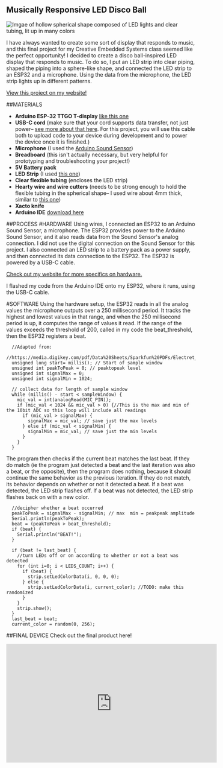 ## Musically Responsive LED Disco Ball

![Imgae of hollow spherical shape composed of LED lights and clear tubing, lit up in many colors](https://catherine-o-brien.github.io/images/musical-led-disco-ball/disco-ball.png "The disco ball I created!")

I have always wanted to create some sort of display that responds to music, and this final project for my Creative Embedded Systems class seemed like the perfect opportunity! I decided to create a disco ball-inspired LED display that responds to music. To do so, I put an LED strip into clear piping, shaped the piping into a sphere-like shape, and connected the LED strip to an ESP32 and a microphone. Using the data from the microphone, the LED strip lights up in different patterns.

[View this project on my website!](catherine-o-brien.github.io/musical-led-disco-ball)

##MATERIALS
* **Arduino ESP-32 TTGO T-display** [like this one](https://www.amazon.com/LILYGO-T-Display-Arduino-Development-CH9102F/dp/B099MPFJ9M)
* **USB-C cord** (make sure that your cord supports data transfer, not just power– [see more about that here](https://www.dignited.com/50330/usb-data-cable-vs-usb-charging-cable/). For this project, you will use this cable both to upload code to your device during development and to power the device once it is finished.)
* **Microphone** (I used the [Arduino Sound Sensor](https://microcontrollerslab.com/ky-038-microphone-sound-sensor-module-arduino-tutorial/))
* **Breadboard** (this isn't actually necessary, but very helpful for prototyping and troubleshooting your project!)
* **5V Battery pack**
* **LED Strip** (I used [this one](https://www.amazon.com/BTF-LIGHTING-Flexible-Individually-Addressable-Non-waterproof/dp/B01CDTEG1O/ref=sr_1_8?crid=3N19D1Q6X1QOS&keywords=programmable%2Bled%2Bstrips&qid=1681838388&sprefix=programmable%2Bled%2Bstri%2Caps%2C146&sr=8-8&th=1))
* **Clear flexible tubing** (encloses the LED strip)
* **Hearty wire and wire cutters** (needs to be strong enough to hold the flexible tubing in the spherical shape– I used wire about 4mm thick, similar to [this one](https://www.amazon.com/TecUnite-Aluminum-Bendable-Skeleton-Thickness/dp/B07CQL7Y5B/ref=sr_1_2_sspa?keywords=4mm%2Bwire&qid=1683783492&sr=8-2-spons&spLa=ZW5jcnlwdGVkUXVhbGlmaWVyPUFNTFhSVjlUQktLSUYmZW5jcnlwdGVkSWQ9QTAyNDY3ODVUVVlCSjRaQkpDRDAmZW5jcnlwdGVkQWRJZD1BMDU2NjI2MzIwMFFKNVpLS1JTRlImd2lkZ2V0TmFtZT1zcF9hdGYmYWN0aW9uPWNsaWNrUmVkaXJlY3QmZG9Ob3RMb2dDbGljaz10cnVl&th=1)) 
* **Xacto knife**
* **Arduino IDE** [download here](https://support.arduino.cc/hc/en-us/articles/360019833020-Download-and-install-Arduino-IDE)

##PROCESS
#HARDWARE
Using wires, I connected an ESP32 to an Arduino Sound Sensor, a microphone. The ESP32 provides power to the Arduino Sound Sensor, and it also reads data from the Sound Sensor's analog connection. I did not use the digital connection on the Sound Sensor for this project. I also connected an LED strip to a battery pack as a power supply, and then connected its data connection to the ESP32. The ESP32 is powered by a USB-C cable. 

[Check out my website for more specifics on hardware.](catherine-o-brien.github.io/musical-led-disco-ball)

I flashed my code from the Arduino IDE onto my ESP32, where it runs, using the USB-C cable.  

#SOFTWARE
Using the hardware setup, the ESP32 reads in all the analog values the microphone outputs over a 250 millisecond period. It tracks the highest and lowest values in that range, and when the 250 millisecond period is up, it computes the range of values it read. 
If the range of the values exceeds the threshold of 200, called in my code the beat_threshold, then the ESP32 registers a beat. 

```
  //Adapted from:
  //https://media.digikey.com/pdf/Data%20Sheets/Sparkfun%20PDFs/Electret_Mic_Breakout_Brd_HookupGuide_Web.pdf
  unsigned long start= millis(); // Start of sample window
  unsigned int peakToPeak = 0; // peak­to­peak level
  unsigned int signalMax = 0;
  unsigned int signalMin = 1024;

  // collect data for length of sample window
  while (millis() - start < sampleWindow) {
    mic_val = int(analogRead(MIC_PIN));
    if (mic_val < 1024 && mic_val > 0) {//This is the max and min of the 10­bit ADC so this loop will include all readings 
      if (mic_val > signalMax) {
        signalMax = mic_val; // save just the max levels
      } else if (mic_val < signalMin) {
        signalMin = mic_val; // save just the min levels
      }
    }
  }
```
The program then checks if the current beat matches the last beat. If they do match (ie the program just detected a beat and the last iteration was also a beat, or the opposite), then the program does nothing, because it should continue the same behavior as the previous iteration. 
If they do not match, its behavior depends on whether or not it detected a beat. If a beat was detected, the LED strip flashes off. If a beat was not detected, the LED strip flashes back on with a new color. 

```
  //decipher whether a beat occurred
  peakToPeak = signalMax - signalMin; // max ­ min = peak­peak amplitude
  Serial.println(peakToPeak);
  beat = (peakToPeak > beat_threshold);
  if (beat) { 
    Serial.println("BEAT!");
  }

  if (beat != last_beat) {
    //turn LEDs off or on according to whether or not a beat was detected
    for (int i=0; i < LEDS_COUNT; i++) {
      if (beat) {
        strip.setLedColorData(i, 0, 0, 0);
      } else {
        strip.setLedColorData(i, current_color); //TODO: make this randomized
      }
    }
    strip.show();
  }
  last_beat = beat;
  current_color = random(0, 256);
```

##FINAL DEVICE
Check out the final product here! 
<iframe width="560" height="315" src="https://www.youtube.com/embed/Va2wmVxZMc4" title="YouTube video player" frameborder="0" allow="accelerometer; autoplay; clipboard-write; encrypted-media; gyroscope; picture-in-picture; web-share" allowfullscreen></iframe>
